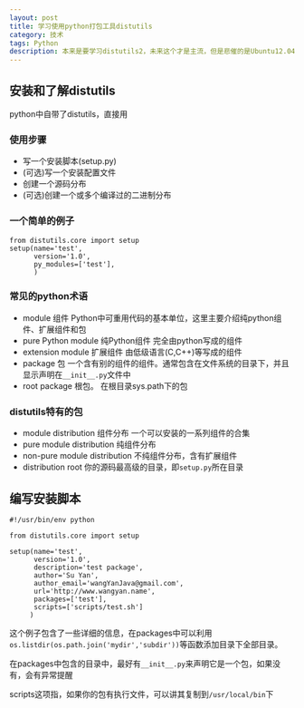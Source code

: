```yaml
---
layout: post
title: 学习使用python打包工具distutils
category: 技术
tags: Python
description: 本来是要学习distutils2，未来这个才是主流，但是悲催的是Ubuntu12.04 上 Python2.7环境装distutils2竟然不能用，搜了半天也没看到解决办法。只好先学习distutils，以后用到Python3的时候再继续学习吧
---
```


## 安装和了解distutils
python中自带了distutils，直接用
  
### 使用步骤

- 写一个安装脚本(setup.py)
- (可选)写一个安装配置文件
- 创建一个源码分布
- (可选)创建一个或多个编译过的二进制分布

### 一个简单的例子

    from distutils.core import setup
    setup(name='test',
          version='1.0',
          py_modules=['test'],
          )

### 常见的python术语

- module 组件 Python中可重用代码的基本单位，这里主要介绍纯python组件、扩展组件和包
- pure Python module 纯Python组件 完全由python写成的组件
- extension module 扩展组件 由低级语言(C,C++)等写成的组件
- package 包 一个含有别的组件的组件。通常包含在文件系统的目录下，并且显示声明在`__init__.py`文件中
- root package 根包。 在根目录sys.path下的包

### distutils特有的包

- module distribution 组件分布 一个可以安装的一系列组件的合集
- pure module distribution 纯组件分布 
- non-pure module distribution 不纯组件分布，含有扩展组件
- distribution root 你的源码最高级的目录，即`setup.py`所在目录

## 编写安装脚本

    #!/usr/bin/env python

    from distutils.core import setup

    setup(name='test',
          version='1.0',
          description='test package',
          author='Su Yan',
          author_email='wangYanJava@gmail.com',
          url='http://www.wangyan.name',
          packages=['test'],
          scripts=['scripts/test.sh']
         )

这个例子包含了一些详细的信息，在packages中可以利用`os.listdir(os.path.join('mydir','subdir'))`等函数添加目录下全部目录。

在packages中包含的目录中，最好有`__init__.py`来声明它是一个包，如果没有，会有异常提醒

scripts这项指，如果你的包有执行文件，可以讲其复制到`/usr/local/bin`下





